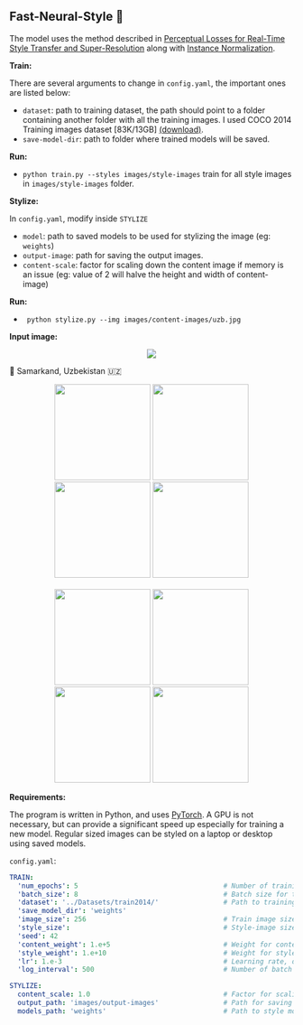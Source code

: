 ## Fast-Neural-Style 🚀

The model uses the method described
in [Perceptual Losses for Real-Time Style Transfer and Super-Resolution](https://arxiv.org/abs/1603.08155) along
with [Instance Normalization](https://arxiv.org/pdf/1607.08022.pdf).

**Train:**

There are several arguments to change in `config.yaml`, the important ones are listed below:

- `dataset`: path to training dataset, the path should point to a folder containing another folder with all the training
  images. I used COCO 2014 Training images dataset [83K/13GB] [(download)](https://cocodataset.org/#download).
- `save-model-dir`: path to folder where trained models will be saved.

**Run:**

- `python train.py --styles images/style-images` train for all style images in `images/style-images` folder.

**Stylize:**

In `config.yaml`, modify inside `STYLIZE`

- `model`: path to saved models to be used for stylizing the image (eg: `weights`)
- `output-image`: path for saving the output images.
- `content-scale`: factor for scaling down the content image if memory is an issue (eg: value of 2 will halve the height
  and width of content-image)

**Run:**

- ` python stylize.py --img images/content-images/uzb.jpg`

**Input image:**

<div align="center"> <img src="https://github.com/yakhyo/Fast-Neural-Style-Transfer/blob/master/images/content-images/uzb.jpg"> </div>

📍 Samarkand, Uzbekistan 🇺🇿

<!-- ![fast neural transfer](images/amber.jpg) -->


<div align='center'>
  <img src='images/style-images/mosaic.jpg' height="170px">
  <img src='images/style-images/candy.jpg' height="170px">
  <img src='images/style-images/rain-princess.jpg' height="170px">
  <img src='images/style-images/udnie.jpg' height="170px">
  <br>
  <br>
  <img src='images/output-images/uzb_mosaic.jpg' height="170px">
  <img src='images/output-images/uzb_candy.jpg' height="170px">
  <img src='images/output-images/uzb_rain-princess.jpg' height="170px">
  <img src='images/output-images/uzb_udnie.jpg' height="170px">
</div>


**Requirements:**

The program is written in Python, and uses [PyTorch](https://pytorch.org/). A GPU is not necessary, but can provide a
significant speed up especially for training a new model. Regular sized images can be styled on a laptop or desktop
using saved models.

`config.yaml`:

```yaml
TRAIN:
  'num_epochs': 5                                    # Number of training epochs
  'batch_size': 8                                    # Batch size for training
  'dataset': '../Datasets/train2014/'                # Path to training dataset
  'save_model_dir': 'weights'
  'image_size': 256                                  # Train image size, default is 256 X 256
  'style_size':                                      # Style-image size, default is the original size of style image
  'seed': 42
  'content_weight': 1.e+5                            # Weight for content-loss, default is 1e5
  'style_weight': 1.e+10                             # Weight for style-loss, default is 1e10
  'lr': 1.e-3                                        # Learning rate, default is 1e-3
  'log_interval': 500                                # Number of batch intervals to show stats, default is 500

STYLIZE:
  content_scale: 1.0                                 # Factor for scaling down the content image, float
  output_path: 'images/output-images'                # Path for saving the output image
  models_path: 'weights'                             # Path to style models

```
